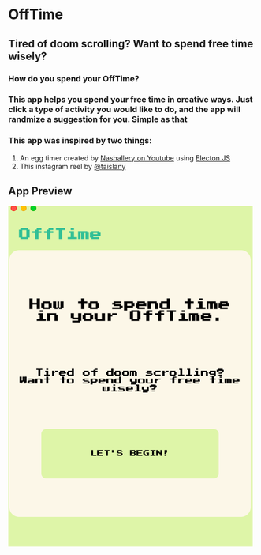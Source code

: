 # OffTime

##  Tired of doom scrolling? Want to spend  free time wisely?


### How do you spend  your OffTime?

### This app helps you spend your free time in creative ways. Just click a type of activity you would like to do, and the app will randmize a suggestion for you. Simple as that

### This app was inspired by two things:

1. An egg timer created by [Nashallery on Youtube](https://www.youtube.com/watch?v=4TODW-IP4XM&t=15s) using [Electon JS](https://www.electronjs.org/)
2. This instagram reel by [@taislany](https://www.instagram.com/p/DF5xeEoMDLq/)

## App Preview
![App Screenshot](./images/homepage.png)